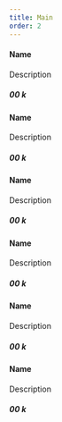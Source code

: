```yaml
---
title: Main
order: 2
---
```


#### Name

Description

##### 00 k

#### Name

Description

##### 00 k

#### Name

Description

##### 00 k

#### Name

Description

##### 00 k

#### Name

Description

##### 00 k

#### Name

Description

##### 00 k
